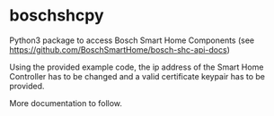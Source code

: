 # boschshcpy
Python3 package to access Bosch Smart Home Components (see https://github.com/BoschSmartHome/bosch-shc-api-docs)

Using the provided example code, the ip address of the Smart Home Controller has to be changed and a valid 
certificate keypair has to be provided.

More documentation to follow.
